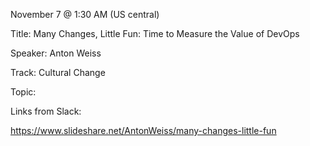 November 7 @ 1:30 AM (US central)

Title: Many Changes, Little Fun: Time to Measure the Value of DevOps

Speaker: Anton Weiss

Track: Cultural Change

Topic:

Links from Slack:

https://www.slideshare.net/AntonWeiss/many-changes-little-fun
